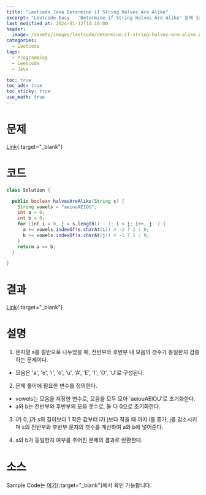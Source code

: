 ```yaml
---
title: "Leetcode Java Determine if String Halves Are Alike"
excerpt: "Leetcode Easy - 'Determine if String Halves Are Alike' 문제 Java 풀이"
last_modified_at: 2024-01-12T10:10:00
header:
  image: /assets/images/leetcode/determine-if-string-halves-are-alike.png
categories:
  - Leetcode
tags:
  - Programming
  - Leetcode
  - Java

toc: true
toc_ads: true
toc_sticky: true
use_math: true
---
```

# 문제
[Link](https://leetcode.com/problems/determine-if-string-halves-are-alike){:target="_blank"}

# 코드
```java
class Solution {

  public boolean halvesAreAlike(String s) {
    String vowels = "aeiouAEIOU";
    int a = 0;
    int b = 0;
    for (int i = 0, j = s.length() - 1; i < j; i++, j--) {
      a += vowels.indexOf(s.charAt(i)) > -1 ? 1 : 0;
      b += vowels.indexOf(s.charAt(j)) > -1 ? 1 : 0;
    }
    return a == b;
  }

}
```

# 결과
[Link](https://leetcode.com/problems/determine-if-string-halves-are-alike/submissions/1143780226/){:target="_blank"}

# 설명
1. 문자열 s를 절반으로 나누었을 때, 전반부와 후반부 내 모음의 갯수가 동일한지 검증하는 문제이다.
- 모음은 'a', 'e', 'i', 'o', 'u', 'A', 'E', 'I', 'O', 'U'로 구성된다.

2. 문제 풀이에 필요한 변수를 정의한다.
- vowels는 모음을 저장한 변수로, 모음을 모두 모아 'aeiouAEIOU'로 초기화한다.
- a와 b는 전반부와 후반부의 모음 갯수로, 둘 다 0으로 초기화한다.

3. i가 0, j가 s의 길이보다 1 작은 값부터 i가 j보다 작을 때 까지 i를 증가, j를 감소시키며 s의 전반부와 후반부 문자의 갯수를 계산하여 a와 b에 넣어준다.

4. a와 b가 동일한지 여부를 주어진 문제의 결과로 반환한다.

# 소스
Sample Code는 [여기](https://github.com/GracefulSoul/leetcode/blob/master/src/main/java/gracefulsoul/problems/DetermineIfStringHalvesAreAlike.java){:target="_blank"}에서 확인 가능합니다.